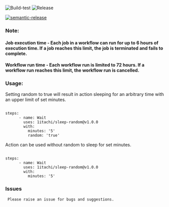 ![Build-test](https://github.com/1itachi/sleep/actions/workflows/test.yml/badge.svg)
![Release](https://github.com/1itachi/sleep/actions/workflows/release.yml/badge.svg)

[![semantic-release](https://img.shields.io/badge/%20%20%F0%9F%93%A6%F0%9F%9A%80-semantic--release-e10079.svg)](https://github.com/semantic-release/semantic-release)


### Note: 
#### Job execution time - Each job in a workflow can run for up to 6 hours of execution time. If a job reaches this limit, the job is terminated and fails to complete.
#### Workflow run time - Each workflow run is limited to 72 hours. If a workflow run reaches this limit, the workflow run is cancelled.


### Usage:

Setting random to true will result in action sleeping for an arbitrary time with an upper limit of set minutes.
```

steps:
      - name: Wait
        uses: 1itachi/sleep-random@v1.0.0
        with:
          minutes: '5'
          random: 'true'
 ```   
 
Action can be used without random to sleep for set minutes.
```

steps:
      - name: Wait
        uses: 1itachi/sleep-random@v1.0.0
        with:
          minutes: '5'
 ``` 
 
 ### Issues
` Please raise an issue for bugs and suggestions.`
          
